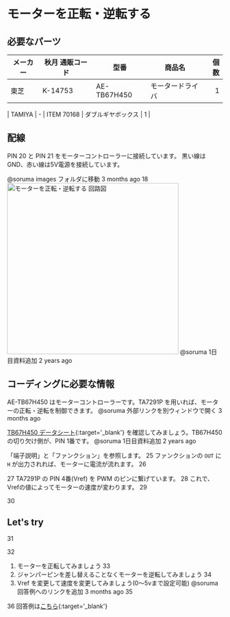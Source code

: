# モーターを正転・逆転する


## 必要なパーツ

| メーカー | 秋月 通販コード | 型番 | 商品名 | 個数 |
|--|--|--|--|--:|
| 東芝 | K-14753 | AE-TB67H450 | モータードライバ | 1 |

| TAMIYA | - | ITEM 70168 | ダブルギヤボックス | 1 |



## 配線

PIN 20 と PIN 21 をモーターコントローラーに接続しています。
黒い線は GND、赤い線は5V電源を接続しています。


@soruma
images フォルダに移動
3 months ago
18
<img src='https://raw.githubusercontent.com/libertyfish-co/ruby-hw/master/images/motor_forward_and_back.png' alt='モーターを正転・逆転する 回路図' width="400" />
@soruma
1日目資料追加
2 years ago



## コーディングに必要な情報

AE-TB67H450 はモーターコントローラーです。TA7291P を用いれば、モーターの正転・逆転を制御できます。
@soruma
外部リンクを別ウィンドウで開く
3 months ago

[TB67H450 データシート](https://toshiba.semicon-storage.com/info/docget.jsp?did=65345&prodName=TB67H450FNG){:target='_blank'} を確認してみましょう。TB67H450 の切り欠け側が、PIN 1番です。
@soruma
1日目資料追加
2 years ago

「端子説明」と「ファンクション」を参照します。
25
ファンクションの `OUT` に `H` が出力されれば、モーターに電流が流れます。
26

27
TA7291P の PIN 4番(Vref) を PWM のピンに繋げています。
28
これで、Vrefの値によってモーターの速度が変わります。
29

30
## Let's try
31

32
1. モーターを正転してみましょう
33
1. ジャンパーピンを差し替えることなくモーターを逆転してみましょう
34
1. Vref を変更して速度を変更してみましょう(0〜5vまで設定可能)
@soruma
回答例へのリンクを追加
3 months ago
35

36
回答例は[こちら](https://github.com/libertyfish-co/ruby-hw/blob/master/answers/output/motor_forward_and_back/motor_forward_and_back.rb){:target='_blank'}
